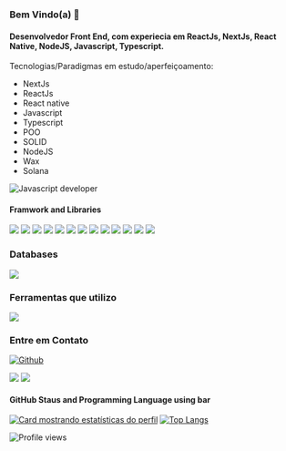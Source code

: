 ### Bem Vindo(a) 👋

#### Desenvolvedor Front End, com experiecia em ReactJs, NextJs, React Native, NodeJS, Javascript, Typescript.




Tecnologias/Paradigmas em estudo/aperfeiçoamento:
- NextJs
- ReactJs
- React native
- Javascript
- Typescript
- POO 
- SOLID
- NodeJS
- Wax
- Solana

![Javascript developer](https://arturssmirnovs.github.io/github-profile-readme-generator/images/banner.png)

#### Framwork and Libraries

<p>
  <img src="https://img.shields.io/badge/React-20232A?style=for-the-badge&logo=react&logoColor=61DAFB" />
  <img src="https://img.shields.io/badge/next.js-000000?style=for-the-badge&logo=nextdotjs&logoColor=white" />
  <img src="https://img.shields.io/badge/Node.js-339933?style=for-the-badge&logo=nodedotjs&logoColor=white" />
  <img src="https://img.shields.io/badge/Express.js-404D59?style=for-the-badge" />
  <img src="https://img.shields.io/badge/React_Native-20232A?style=for-the-badge&logo=react&logoColor=61DAFB" />
  <img src="https://img.shields.io/badge/HTML5-E34F26?style=for-the-badge&logo=html5&logoColor=white" />
  <img src="https://img.shields.io/badge/CSS3-1572B6?style=for-the-badge&logo=css3&logoColor=white" />
  <img src="https://img.shields.io/badge/Bootstrap-563D7C?style=for-the-badge&logo=bootstrap&logoColor=white" />
  <img src="https://img.shields.io/badge/Tailwind_CSS-38B2AC?style=for-the-badge&logo=tailwind-css&logoColor=white" />
  <img src="https://img.shields.io/badge/jQuery-0769AD?style=for-the-badge&logo=jquery&logoColor=white" />
   <img src="https://img.shields.io/badge/JavaScript-323330?style=for-the-badge&logo=javascript&logoColor=F7DF1E" />
  <img src="https://img.shields.io/badge/TypeScript-007ACC?style=for-the-badge&logo=typescript&logoColor=white" />
  <img src="https://img.shields.io/badge/json-5E5C5C?style=for-the-badge&logo=json&logoColor=white" />
  
</p>

### Databases

<p>
  <img src="https://img.shields.io/badge/MongoDB-4EA94B?style=for-the-badge&logo=mongodb&logoColor=white" />
</p>



### Ferramentas que utilizo

<p>
  <img src="https://img.shields.io/badge/Visual_Studio_Code-0078D4?style=for-the-badge&logo=visual%20studio%20code&logoColor=white" />
</p>


### Entre em Contato

[<img alt="Github" src="https://img.shields.io/badge/GitHub-%2312100E.svg?&style=for-the-badge&logo=Github&logoColor=white" />](https://github.com/FabioRocha231) 
<div> 
  <a href = "mailto:fabioharoldo1@gmail.com"><img src="https://img.shields.io/badge/-Gmail-%23333?style=for-the-badge&logo=gmail&logoColor=white" target="_blank"></a>
  <a href="https://www.linkedin.com/in/fhrfilho/" target="_blank"><img src="https://img.shields.io/badge/-LinkedIn-%230077B5?style=for-the-badge&logo=linkedin&logoColor=white" target="_blank"></a> 
 
 
</div> 




#### GitHub Staus and Programming Language using bar

[![Card mostrando estatísticas do perfil](https://github-profile-summary-cards.vercel.app/api/cards/profile-details?username=FabioRocha231&theme=solarized_dark)](#)
[![Top Langs](https://github-readme-stats.vercel.app/api/top-langs/?username=FabioRocha231&show_icons=true&theme=dark&layout=compact)](https://github.com/FabioRocha231/github-readme-stats)



![Profile views](https://gpvc.arturio.dev/FabioRocha231)
